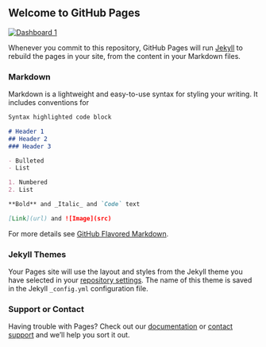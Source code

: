 ## Welcome to GitHub Pages

<div class='tableauPlaceholder' id='viz1539537069604' style='position: relative'><noscript><a href='https:&#47;&#47;www.elcomercio.com&#47;actualidad&#47;chimborazo-pierde-paramos-incendios-incendiosforestales.html'><img alt='Dashboard 1 ' src='https:&#47;&#47;public.tableau.com&#47;static&#47;images&#47;29&#47;29FSKCYY7&#47;1_rss.png' style='border: none' /></a></noscript><object class='tableauViz'  style='display:none;'><param name='host_url' value='https%3A%2F%2Fpublic.tableau.com%2F' /> <param name='embed_code_version' value='3' /> <param name='path' value='shared&#47;29FSKCYY7' /> <param name='toolbar' value='yes' /><param name='static_image' value='https:&#47;&#47;public.tableau.com&#47;static&#47;images&#47;29&#47;29FSKCYY7&#47;1.png' /> <param name='animate_transition' value='yes' /><param name='display_static_image' value='yes' /><param name='display_spinner' value='yes' /><param name='display_overlay' value='yes' /><param name='display_count' value='yes' /></object></div>                <script type='text/javascript'>                    var divElement = document.getElementById('viz1539537069604');                    var vizElement = divElement.getElementsByTagName('object')[0];                    vizElement.style.minWidth='290px';vizElement.style.maxWidth='610px';vizElement.style.width='100%';vizElement.style.height='627px';                    var scriptElement = document.createElement('script');                    scriptElement.src = 'https://public.tableau.com/javascripts/api/viz_v1.js';                    vizElement.parentNode.insertBefore(scriptElement, vizElement);                </script>

Whenever you commit to this repository, GitHub Pages will run [Jekyll](https://jekyllrb.com/) to rebuild the pages in your site, from the content in your Markdown files.

### Markdown

Markdown is a lightweight and easy-to-use syntax for styling your writing. It includes conventions for

```markdown
Syntax highlighted code block

# Header 1
## Header 2
### Header 3

- Bulleted
- List

1. Numbered
2. List

**Bold** and _Italic_ and `Code` text

[Link](url) and ![Image](src)
```

For more details see [GitHub Flavored Markdown](https://guides.github.com/features/mastering-markdown/).

### Jekyll Themes

Your Pages site will use the layout and styles from the Jekyll theme you have selected in your [repository settings](https://github.com/LaClaudiada/cibergeneros/settings). The name of this theme is saved in the Jekyll `_config.yml` configuration file.

### Support or Contact

Having trouble with Pages? Check out our [documentation](https://help.github.com/categories/github-pages-basics/) or [contact support](https://github.com/contact) and we’ll help you sort it out.
